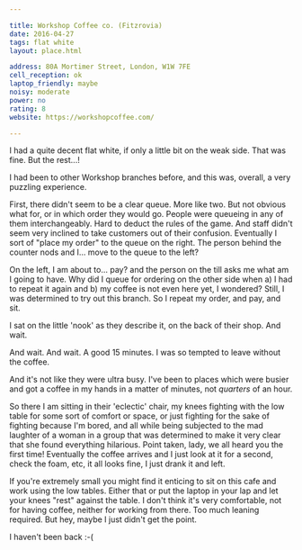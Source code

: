 ```yaml
---

title: Workshop Coffee co. (Fitzrovia)
date: 2016-04-27
tags: flat white
layout: place.html

address: 80A Mortimer Street, London, W1W 7FE
cell_reception: ok
laptop_friendly: maybe
noisy: moderate
power: no
rating: 8
website: https://workshopcoffee.com/

---
```



I had a quite decent flat white, if only a little bit on the weak side. That was fine. But the rest...! 

I had been to other Workshop branches before, and this was, overall, a very puzzling experience.

First, there didn't seem to be a clear queue. More like two. But not obvious what for, or in which order they would go. People were queueing in any of them interchangeably. Hard to deduct the rules of the game. And staff didn't seem very inclined to take customers out of their confusion. Eventually I sort of "place my order" to the queue on the right. The person behind the counter nods and I... move to the queue to the left?

On the left, I am about to... pay? and the person on the till asks me what am I going to have. Why did I queue for ordering on the other side when a) I had to repeat it again and b) my coffee is not even here yet, I wondered? Still, I was determined to try out this branch. So I repeat my order, and pay, and sit.

I sat on the little 'nook' as they describe it, on the back of their shop. And wait.

And wait. And wait. A good 15 minutes. I was so tempted to leave without the coffee.

And it's not like they were ultra busy. I've been to places which were busier and got a coffee in my hands in a matter of minutes, not *quarters* of an hour.

So there I am sitting in their 'eclectic' chair, my knees fighting with the low table for some sort of comfort or space, or just fighting for the sake of fighting because I'm bored, and all while being subjected to the mad laughter of a woman in a group that was determined to make it very clear that she found everything hilarious. Point taken, lady, we all heard you the first time! Eventually the coffee arrives and I just look at it for a second, check the foam, etc, it all looks fine, I just drank it and left.

If you're extremely small you might find it enticing to sit on this cafe and work using the low tables. Either that or put the laptop in your lap and let your knees "rest" against the table. I don't think it's very comfortable, not for having coffee, neither for working from there. Too much leaning required. But hey, maybe I just didn't get the point.

I haven't been back :-(

